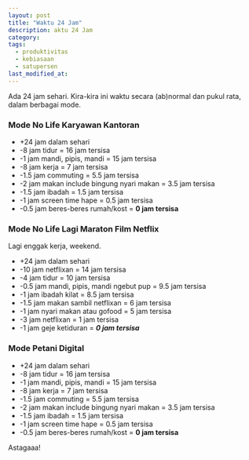 ```yaml
---
layout: post
title: "Waktu 24 Jam"
description: aktu 24 Jam
category:
tags:
  - produktivitas
  - kebiasaan
  - satupersen
last_modified_at:
---
```


Ada 24 jam sehari. Kira-kira ini waktu secara (ab)normal dan pukul rata, dalam berbagai mode.

### Mode No Life Karyawan Kantoran

* \+24 jam dalam sehari
* \-8 jam tidur = 16 jam tersisa
* \-1 jam mandi, pipis, mandi = 15 jam tersisa
* \-8 jam kerja = 7 jam tersisa
* \-1.5 jam commuting = 5.5 jam tersisa
* \-2 jam makan include bingung nyari makan = 3.5 jam tersisa
* \-1.5 jam ibadah = 1.5 jam tersisa
* \-1 jam screen time hape = 0.5 jam tersisa
* \-0.5 jam beres-beres rumah/kost = **0 jam tersisa**

### Mode No Life Lagi Maraton Film Netflix

Lagi enggak kerja, weekend.

* \+24 jam dalam sehari
* \-10 jam netflixan = 14 jam tersisa
* \-4 jam tidur = 10 jam tersisa
* \-0.5 jam mandi, pipis, mandi ngebut pup = 9.5 jam tersisa
* \-1 jam ibadah kilat = 8.5 jam tersisa
* \-1.5 jam makan sambil netflixan = 6 jam tersisa
* \-1 jam nyari makan atau gofood = 5 jam tersisa
* \-3 jam netflixan = 1 jam tersisa
* \-1 jam geje ketiduran = ***0 jam tersisa***

### Mode Petani Digital

* \+24 jam dalam sehari
* \-8 jam tidur = 16 jam tersisa
* \-1 jam mandi, pipis, mandi = 15 jam tersisa
* \-8 jam kerja = 7 jam tersisa
* \-1.5 jam commuting = 5.5 jam tersisa
* \-2 jam makan include bingung nyari makan = 3.5 jam tersisa
* \-1.5 jam ibadah = 1.5 jam tersisa
* \-1 jam screen time hape = 0.5 jam tersisa
* \-0.5 jam beres-beres rumah/kost = **0 jam tersisa**

Astagaaa!
